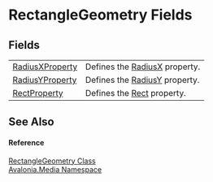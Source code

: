 # RectangleGeometry Fields




## Fields
<table>
<tr>
<td><a href="F_Avalonia_Media_RectangleGeometry_RadiusXProperty">RadiusXProperty</a></td>
<td>Defines the <a href="P_Avalonia_Media_RectangleGeometry_RadiusX">RadiusX</a> property.</td>
</tr>
<tr>
<td><a href="F_Avalonia_Media_RectangleGeometry_RadiusYProperty">RadiusYProperty</a></td>
<td>Defines the <a href="P_Avalonia_Media_RectangleGeometry_RadiusY">RadiusY</a> property.</td>
</tr>
<tr>
<td><a href="F_Avalonia_Media_RectangleGeometry_RectProperty">RectProperty</a></td>
<td>Defines the <a href="P_Avalonia_Media_RectangleGeometry_Rect">Rect</a> property.</td>
</tr>
</table>

## See Also


#### Reference
<a href="T_Avalonia_Media_RectangleGeometry">RectangleGeometry Class</a>  
<a href="N_Avalonia_Media">Avalonia.Media Namespace</a>  

